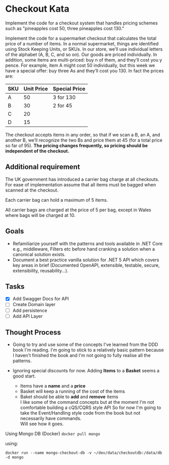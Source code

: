 # Checkout Kata

Implement the code for a checkout system that handles pricing schemes such as "pineapples cost 50, three pineapples cost 130."

Implement the code for a supermarket checkout that calculates the total price of a number of items. In a normal supermarket, things are identified using Stock Keeping Units, or SKUs. In our store, we’ll use individual letters of the alphabet (A, B, C, and so on). Our goods are priced individually. In addition, some items are multi-priced: buy n of them, and they’ll cost you y pence. For example, item A might cost 50 individually, but this week we have a special offer: buy three As and they’ll cost you 130. In fact the prices are:

| SKU  | Unit Price | Special Price |
| ---- | ---------- | ------------- |
| A    | 50         | 3 for 130     |
| B    | 30         | 2 for 45      |
| C    | 20         |               |
| D    | 15         |               |

The checkout accepts items in any order, so that if we scan a B, an A, and another B, we’ll recognize the two Bs and price them at 45 (for a total price so far of 95). **The pricing changes frequently, so pricing should be independent of the checkout.**

## Additional requirement

The UK government has introduced a carrier bag charge at all checkouts. For ease of implementation assume that all items must be bagged when scanned at the checkout.

Each carrier bag can hold a maximum of 5 items.

All carrier bags are charged at the price of 5 per bag, except in Wales where bags will be charged at 10.

## Goals

* Refamiliarize yourself with the patterns and tools available in .NET Core e.g., middleware, Filters etc before hand cranking a solution when a canonical solution exists.
* Document a best practice vanilla solution for .NET 5 API which covers key areas in brief (Documented OpenAPI, extensible, testable, secure, extensibility, reusability…).

## Tasks

- [x] Add Swagger Docs for API
- [ ] Create Domain layer
- [ ] Add persistence
- [ ] Add API Layer

## Thought Process

* Going to try and use some of the concepts I've learned from the DDD book I'm reading.
I'm going to stick to a relatively basic pattern because I haven't finished the book and I'm not going to fully realise all the patterns.
  
* Ignoring special discounts for now.
  Adding **Items** to a **Basket** seems a good start.
  * Items have a **name** and a **price**
  * Basket will keep a running of the cost of the items
  * Baket should be able to **add** and **remove** items  
  I like some of the command concepts but at the moment I'm not comfortable building a cQS/CQRS style API
  So for now I'm going to take the Event/Handling style code from the book but not necessarily have commands.    
  Will see how it goes.  


Using Mongo DB (Docker)
`docker pull mongo`

using:
```
docker run --name mongo-checkout-db -v ~/dev/data/checkoutdb:/data/db -d mongo
```